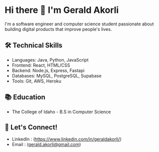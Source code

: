 <!--
**BravoClassic/BravoClassic** is a ✨ _special_ ✨ repository because its `README.md` (this file) appears on your GitHub profile.

Here are some ideas to get you started:

- 🔭 I’m currently working on ...
- 🌱 I’m currently learning ...
- 👯 I’m looking to collaborate on ...
- 🤔 I’m looking for help with ...
- 💬 Ask me about ...
- 📫 How to reach me: ...
- 😄 Pronouns: ...
- ⚡ Fun fact: ...
-->
# Hi there 👋 I'm Gerald Akorli
I'm a software engineer and computer science student passionate about building digital products that improve people's lives.

## 🛠 Technical Skills
- Languages: Java, Python, JavaScript
- Frontend: React, HTML/CSS
- Backend: Node.js, Express, Fastapi
- Databases: MySQL, PostgreSQL, Supabase
- Tools: Git, AWS, Heroku

<!--## 💻 Projects
- Learning Geography Game - Built using React.js, Redux, Stripe API and Firebase.
- Data Dashboard - Data visualization web app using React.js and D3.js.
-->

## 📚 Education
- The College of Idaho - B.S in Computer Science

## 🤝 Let's Connect!
- LinkedIn : (https://www.linkedin.com/in/geraldakorli/)
- Email : (gerald.akorli@gmail.com)
